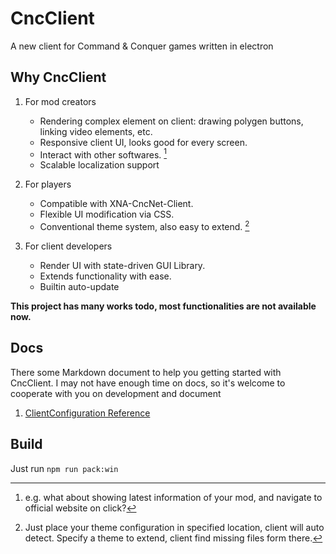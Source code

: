 # CncClient

A new client for Command & Conquer games written in electron

## Why CncClient

1. For mod creators

   - Rendering complex element on client: drawing polygen buttons, linking video elements, etc.
   - Responsive client UI, looks good for every screen.
   - Interact with other softwares. [^1]
   - Scalable localization support

2. For players

   - Compatible with XNA-CncNet-Client.
   - Flexible UI modification via CSS.
   - Conventional theme system, also easy to extend. [^2]

3. For client developers

   - Render UI with state-driven GUI Library.
   - Extends functionality with ease.
   - Builtin auto-update

[^1]: e.g. what about showing latest information of your mod, and navigate to official website on click?
[^2]: Just place your theme configuration in specified location, client will auto detect. Specify a theme to extend, client find missing files form there.

**This project has many works todo, most functionalities are not available now.**

## Docs

There some Markdown document to help you getting started with CncClient. I may not have enough time on docs, so it's welcome to cooperate with you on development and document

1. [ClientConfiguration Reference](/docs/ClientConfiguration.md)

## Build

Just run `npm run pack:win`